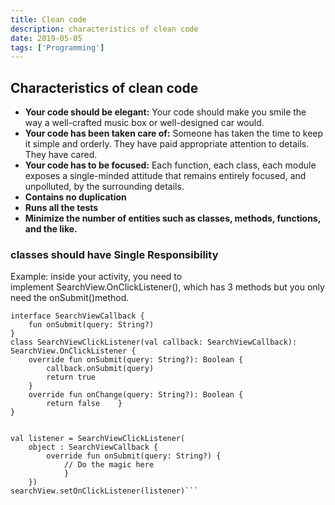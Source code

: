 ```yaml
---
title: Clean code
description: characteristics of clean code
date: 2019-05-05
tags: ['Programming']
---
```


## Characteristics of clean code

- **Your code should be elegant:** Your code should make you smile the way a well-crafted music box or well-designed car would.
- **Your code has been taken care of:** Someone has taken the time to keep it simple and orderly. They have paid appropriate attention to details. They have cared.
- **Your code has to be focused:** Each function, each class, each module exposes a single-minded attitude that remains entirely focused, and unpolluted, by the surrounding details.
- **Contains no duplication**
- **Runs all the tests**
- **Minimize the number of entities such as classes, methods, functions, and the like.**


### classes should have Single Responsibility
Example: inside your activity, you need to implement SearchView.OnClickListener(), which has 3 methods but you only need the onSubmit()method.


```
interface SearchViewCallback {
    fun onSubmit(query: String?)
}
class SearchViewClickListener(val callback: SearchViewCallback): SearchView.OnClickListener {
    override fun onSubmit(query: String?): Boolean {
        callback.onSubmit(query)
        return true
    }
    override fun onChange(query: String?): Boolean {
        return false    }
}


val listener = SearchViewClickListener(
    object : SearchViewCallback {
        override fun onSubmit(query: String?) {
            // Do the magic here
            }
    })
searchView.setOnClickListener(listener)```
